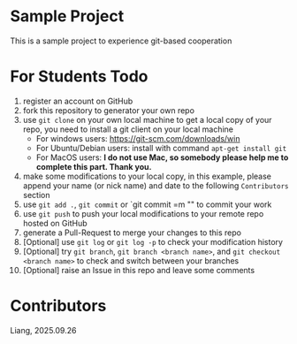 # Sample Project
This is a sample project to experience git-based cooperation

# For Students Todo

1. register an account on GitHub
2. fork this repository to generator your own repo
3. use `git clone` on your own local machine to get a local copy of your repo, you need to install a git client on your local machine
   * For windows users: https://git-scm.com/downloads/win
   * For Ubuntu/Debian users: install with command `apt-get install git`
   * For MacOS users: **I do not use Mac, so somebody please help me to complete this part. Thank you.**
5. make some modifications to your local copy, in this example, please append your name (or nick name) and date to the following `Contributors` section
6. use `git add .`, `git commit` or `git commit =m "<some git comments here>" to commit your work
7. use `git push` to push your local modifications to your remote repo hosted on GitHub
8. generate a Pull-Request to merge your changes to this repo
9. [Optional] use `git log` or `git log -p` to check your modification history
10. [Optional] try `git branch`, `git branch <branch name>`, and `git checkout <branch name>` to check and switch between your branches
11. [Optional] raise an Issue in this repo and leave some comments

# Contributors
Liang, 2025.09.26
